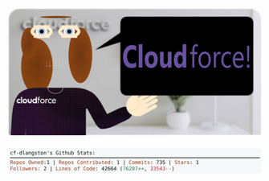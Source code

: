 <!-- 
Version 3.0.184
Built Sun Jan 12 2025 05:20:19 GMT+0000 (Coordinated Universal Time)
-->

<h1 align="center">
  <a href="https://github.com/dylanlangston/dylanlangston/tree/master/src" title="Click to View Source">
    <picture width="100%" alt="Dylan">
      <source media="(prefers-color-scheme: dark)" srcset="dylan-dark.svg?version=3.0.184">
      <img src="dylan-light.svg?version=3.0.184" alt="Dylan">
    </picture>
  </a>
</h1>

<div align="center">
  <picture width="100%" alt="Profile Info and Stats">
    <source media="(prefers-color-scheme: dark)" srcset="stats-dark.svg?version=3.0.184">
    <img src="stats-light.svg?version=3.0.184" alt="Profile Info and Stats">
  </picture>
</div>
